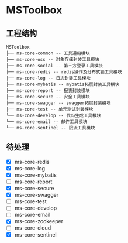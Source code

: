 # MSToolbox

## 工程结构
``` 
MSToolbox
├── ms-core-common -- 工具通用模块
├── ms-core-oss -- 对象存储封装工具模块
├── ms-core-social -- 第三方登录工具模块
├── ms-core-redis -- redis操作及分布式锁工具模块
├── ms-core-log -- 日志封装工具模块 
├── ms-core-mybatis -- mybatis拓展封装工具模块 
├── ms-core-report -- 报表封装模块 
├── ms-core-secure -- 安全工具模块
├── ms-core-swagger -- swagger拓展封装模块 
├── ms-core-test -- 单元测试封装模块  
└── ms-core-develop -- 代码生成工具模块 
└── ms-core-email -- 邮件工具模块 
└── ms-core-sentinel -- 限流工具模块 
```

## 待处理
- [x] ms-core-redis
- [x] ms-core-log 
- [x] ms-core-mybatis 
- [ ] ms-core-report 
- [x] ms-core-secure 
- [x] ms-core-swagger 
- [ ] ms-core-test 
- [ ] ms-core-develop 
- [ ] ms-core-email 
- [x] ms-core-zookeeper 
- [ ] ms-core-cloud 
- [x] ms-core-sentinel 